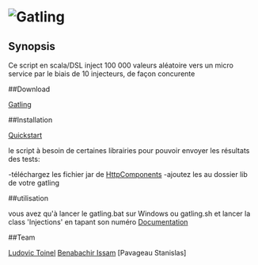 # ![Gatling](http://gatling.io/images/gatling-logo.png)

## Synopsis

Ce script en scala/DSL inject 100 000 valeurs aléatoire vers un micro service par le biais de 10 injecteurs, de façon concurente  

##Download

[Gatling](http://gatling.io/#/download)

##Installation

[Quickstart](http://gatling.io/docs/2.0.0-RC2/quickstart.html)

le script à besoin de certaines librairies pour pouvoir envoyer les résultats des tests:

-téléchargez les fichier jar de [HttpComponents](https://hc.apache.org/downloads.cgi)
-ajoutez les au dossier lib de votre gatling

##utilisation

vous avez qu'à lancer le gatling.bat sur Windows ou gatling.sh et lancer la class 'Injections' en tapant son numéro 
[Documentation](http://gatling.io/docs/2.0.0-RC2/index.html)

##Team

[Ludovic Toinel](https://github.com/ltoinel)
[Benabachir Issam](https://github.com/IsBena)
[Pavageau Stanislas]



